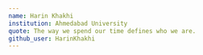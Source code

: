 ```yaml
---
name: Harin Khakhi
institution: Ahmedabad University
quote: The way we spend our time defines who we are.
github_user: HarinKhakhi
---
```

